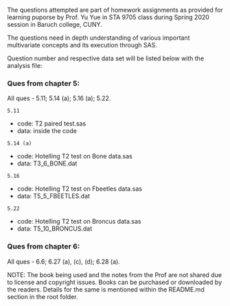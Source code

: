 The questions attempted are part of homework assignments as provided for learning puporse by Prof. Yu Yue in STA 9705 class during Spring 2020 session in Baruch college, CUNY.

The questions need in depth understanding of various important multivariate concepts and its execution through SAS.

Question number and respective data set will be listed below with the analysis file:

### Ques from chapter 5:
All ques - 5.11; 5.14 (a); 5.16 (a); 5.22.

```5.11```
- code: T2 paired test.sas
- data: inside the code

```5.14 (a)```
- code: Hotelling T2 test on Bone data.sas
- data: T3_6_BONE.dat

```5.16```
- code: Hotelling T2 test on Fbeetles data.sas
- data: T5_5_FBEETLES.dat

```5.22```
- code: Hotelling T2 test on Broncus data.sas
- data: T5_10_BRONCUS.dat

### Ques from chapter 6:
All ques - 6.6; 6.27 (a), (c), (d); 6.28 (a).

NOTE: The book being used and the notes from the Prof are not shared due to license and copyright issues. Books can be purchased or downloaded by the readers. Details for the same is mentioned within the README.md section in the root folder.
